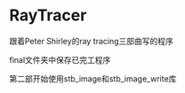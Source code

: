 # RayTracer

跟着Peter Shirley的ray tracing三部曲写的程序

final文件夹中保存已完工程序

第二部开始使用stb_image和stb_image_write库